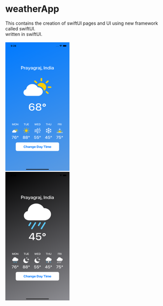 # weatherApp
This contains the creation of swiftUI pages and UI using new framework called swiftUI.<br>
written in swiftUI.
<br>   
<img src = "https://github.com/mksmanish/weatherApp/blob/main/screenshots/Simulator%20Screen%20Shot%20-%20iPhone%2011%20-%202021-06-21%20at%2021.28.45.png" width="200" height="400" ><br>
<img src = "https://github.com/mksmanish/weatherApp/blob/main/screenshots/Simulator%20Screen%20Shot%20-%20iPhone%2011%20-%202021-06-21%20at%2021.28.55.png" width="200" height="400" ><br>
